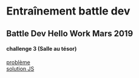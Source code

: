 # Entraînement battle dev

## Battle Dev Hello Work Mars 2019
#### challenge 3 (Salle au tésor)
[problème](https://demo.isograd.com/runtest/QuestionDisplayer)  
[solution JS](https://github.com/dopey2/battle-dev-training/blob/master/salle_au_tresor.js)
